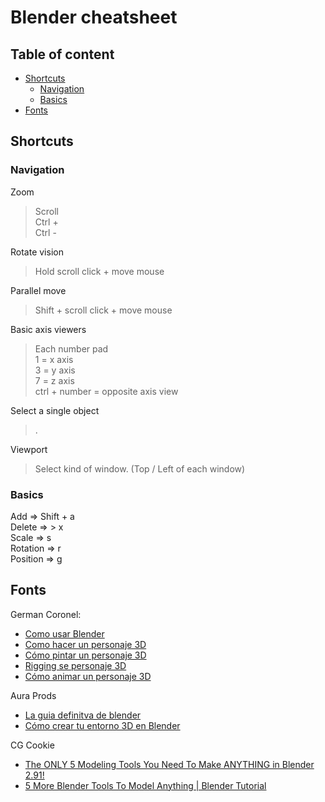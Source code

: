 # Blender cheatsheet
## Table of content
* [Shortcuts](#shortcuts)
    * [Navigation](#navigation)
    * [Basics](#basics)
* [Fonts](#fonts)

## Shortcuts
### Navigation

Zoom
> Scroll   
> Ctrl +   
> Ctrl -   

Rotate vision
> Hold scroll click + move mouse

Parallel move
> Shift + scroll click + move mouse

Basic axis viewers
> Each number pad    
> 1 = x axis   
> 3 = y axis   
> 7 = z axis   
> ctrl + number = opposite axis view   

Select a single object
> .

Viewport
> Select kind of window.  (Top / Left of each window)

### Basics
Add => Shift + a   
Delete => > x   
Scale => s   
Rotation => r   
Position => g   

## Fonts
German Coronel:
  * [Como usar Blender](https://www.youtube.com/watch?v=vd2bw16IzXA)
  * [Como hacer un personaje 3D](https://www.youtube.com/watch?v=eFowqayoSKc)
  * [Cómo pintar un personaje 3D](https://www.youtube.com/watch?v=MusMqDWXaIc&list=PL2dBZw2QbwkQjRlwpC9S6DnfteV_VMnQS&index=5&t=4s)
  * [Rigging se personaje 3D](https://www.youtube.com/watch?v=PHhFFIzE53o&list=PL2dBZw2QbwkQjRlwpC9S6DnfteV_VMnQS&index=4)
  * [Cómo animar un personaje 3D](https://www.youtube.com/watch?v=h4CyfdKJdLg&list=PL2dBZw2QbwkQjRlwpC9S6DnfteV_VMnQS&index=8&t=12s)

Aura Prods
* [La guia definitva de blender](https://www.youtube.com/watch?v=h4hZzPCOMKs&t=1131s)
* [Cómo crear tu entorno 3D en Blender](https://www.youtube.com/watch?v=75HStWPg29o)

CG Cookie
  * [The ONLY 5 Modeling Tools You Need To Make ANYTHING in Blender 2.91!](https://www.youtube.com/watch?v=kejQ8nX5YZA&t=352s)
  * [5 More Blender Tools To Model Anything | Blender Tutorial](https://www.youtube.com/watch?v=_0sMYvk1o-8&t=7s)
